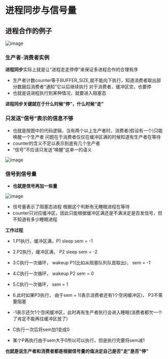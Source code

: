 # 进程同步与信号量  

 ## 进程合作的例子  
 
 ![image](https://user-images.githubusercontent.com/58176267/159871512-db7b2dec-f224-408f-bd58-b8b2f495c152.png)


### 生产者-消费者实例  

**进程同步**实际上就是让“进程走走停停”来保证多进程合作的合理有序  

* 生产者计数counter等于BUFFER_SIZE,就不能向下执行，知道消费者取出部分数据后消费者“通知”它以后继续执行   对于消费者，缓冲区空，也要停
* 也就是说进程执行到某种情况，就要进入阻塞态  

**进程同步关键就在于什么时候“停”，什么时候“走”**  


### 只发送“信号”表示的信息不够  

* 也就是按图中的代码逻辑，当有两个以上生产者时，消费者(假设有一个)只能唤醒一个生产者  问题在于消费者仅仅在缓冲区满的时候知道有生产者在等待  
* counter的含义不足以表示到底有几个生产者  
* “信号”不应该只发送“唤醒”这单一的语义  

![image](https://user-images.githubusercontent.com/58176267/159874241-38b998fd-bc98-4318-b581-ddf6c03484e6.png)

### 信号到信号量  

* **也就是信号再加一些量**

![image](https://user-images.githubusercontent.com/58176267/159876444-79cb2b15-87d0-4b8c-b9f5-5a9a963d42e4.png)

* 信号量表示了阻塞态进程 根据这个判断有无睡眠进程在等待  
* counter只对应缓冲区，因此只能根据缓冲区满还是不满决定是否发信号，但不知道有多少睡眠进程

**工作过程**  

* 1.P1执行，缓冲区满，P1 sleep    sem = -1
* 2.P2执行，缓冲区满， P2 sleep   sem = -2
* 3.C执行一次循环， wakeup P1(比如从阻塞队列队首取出)，  sem = -1
* 4.C执行一次循环， wakeup P2     sem = 0
* 5.C执行一次循环，   sem = 1
* 6.此时如果P3执行， 由于sem = 1(表示消费者还有1个空闲缓冲区)， P3不需要阻塞

* -1表示还欠1个空闲缓冲区，此时再有生产者执行会进入睡眠(消费者都欠一个了肯定不能再往缓冲区放了)
* C执行一次后将sem加1变成0
* 某个P再执行由于sem大于0所以可以执行，但是执行完要将sem减1

**也就是说生产者和消费者都是根据信号量的值决定自己是否"走"是否"停"**

